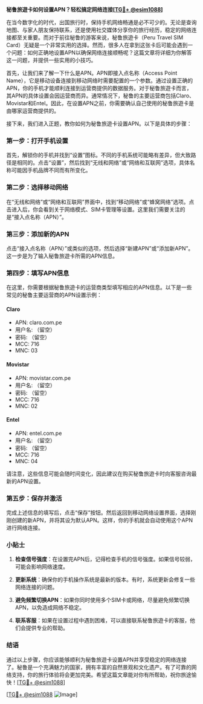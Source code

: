 **秘鲁旅遊卡如何设置APN？轻松搞定网络连接[[TG💪+ @esim1088](https://t.me/s/esim1088)]**

在当今数字化的时代，出国旅行时，保持手机网络畅通是必不可少的。无论是查询地图、与家人朋友保持联系，还是使用社交媒体分享你的旅行经历，稳定的网络连接都至关重要。而对于前往秘鲁的游客来说，秘鲁旅遊卡（Peru Travel SIM Card）无疑是一个非常实用的选择。然而，很多人在拿到这张卡后可能会遇到一个问题：如何正确地设置APN以确保网络连接顺畅呢？这篇文章将详细为你解答这一问题，并提供一些实用的小技巧。

首先，让我们来了解一下什么是APN。APN即接入点名称（Access Point Name），它是移动设备连接到移动网络时需要配置的一个参数。通过设置正确的APN，你的手机才能顺利连接到运营商提供的数据服务。对于秘鲁旅遊卡而言，其APN的具体设置会因运营商而异。通常情况下，秘鲁的主要运营商包括Claro、Movistar和Entel。因此，在设置APN之前，你需要确认自己使用的秘鲁旅遊卡是由哪家运营商提供的。

接下来，我们进入正题，教你如何为秘鲁旅遊卡设置APN。以下是具体的步骤：

### 第一步：打开手机设置

首先，解锁你的手机并找到“设置”图标。不同的手机系统可能略有差异，但大致路径是相同的。点击“设置”，然后找到“无线和网络”或“网络和互联网”选项，具体名称可能因手机品牌不同而有所变化。

### 第二步：选择移动网络

在“无线和网络”或“网络和互联网”界面中，找到“移动网络”或“蜂窝网络”选项。点击进入后，你会看到关于网络模式、SIM卡管理等设置。这里我们需要关注的是“接入点名称（APN）”。

### 第三步：添加新的APN

点击“接入点名称（APN）”或类似的选项，然后选择“新建APN”或“添加新APN”。这一步是为了输入秘鲁旅遊卡所需的APN信息。

### 第四步：填写APN信息

在这里，你需要根据秘鲁旅遊卡的运营商类型填写相应的APN信息。以下是一些常见的秘鲁主要运营商的APN设置示例：

#### Claro
- APN: claro.com.pe
- 用户名: （留空）
- 密码: （留空）
- MCC: 716
- MNC: 03

#### Movistar
- APN: movistar.com.pe
- 用户名: （留空）
- 密码: （留空）
- MCC: 716
- MNC: 02

#### Entel
- APN: entel.com.pe
- 用户名: （留空）
- 密码: （留空）
- MCC: 716
- MNC: 04

请注意，这些信息可能会随时间变化，因此建议在购买秘鲁旅遊卡时向客服咨询最新的APN设置。

### 第五步：保存并激活

完成上述信息的填写后，点击“保存”按钮。然后返回到移动网络设置界面，选择刚刚创建的新APN，并将其设为默认APN。这样，你的手机就会自动使用这个APN进行网络连接。

### 小贴士

1. **检查信号强度**：在设置完APN后，记得检查手机的信号强度。如果信号较弱，可能会影响网络速度。
   
2. **更新系统**：确保你的手机操作系统是最新的版本。有时，系统更新会修复一些网络连接的问题。

3. **避免频繁切换APN**：如果你同时使用多个SIM卡或网络，尽量避免频繁切换APN，以免造成网络不稳定。

4. **联系客服**：如果在设置过程中遇到困难，可以直接联系秘鲁旅遊卡的客服，他们会提供专业的帮助。

### 结语

通过以上步骤，你应该能够顺利为秘鲁旅遊卡设置APN并享受稳定的网络连接了。秘鲁是一个充满魅力的国家，拥有丰富的自然景观和文化遗产。有了可靠的网络支持，你的旅行体验将会更加完美。希望这篇文章能对你有所帮助，祝你旅途愉快！[[TG💪+ @esim1088](https://t.me/s/esim1088)]

[[TG💪+ @esim1088](https://t.me/s/esim1088) ![Image](https://i.postimg.cc/4NQfJmqS/Snipaste-2025-05-13-00-14-12.png)]